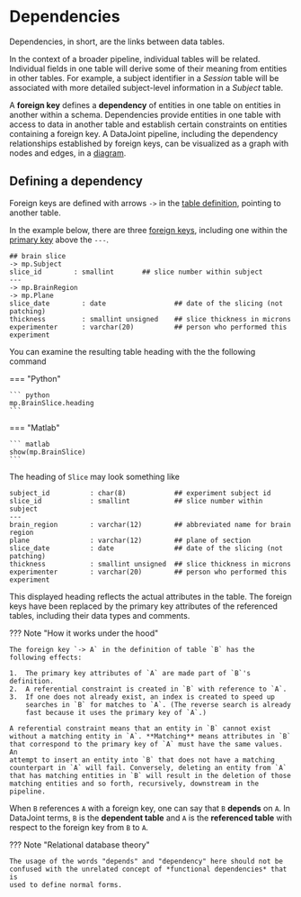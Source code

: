# Dependencies

Dependencies, in short, are the links between data tables.

In the context of a broader pipeline, individual tables will be related. Individual
fields in one table will derive some of their meaning from entities in other tables.
For example, a subject identifier in a *Session* table will be associated with more
detailed subject-level information in a *Subject* table.

A **foreign key** defines a **dependency** of entities in one table on entities in
another within a schema. Dependencies provide entities in one table with access to data
in another table and establish certain constraints on entities containing a foreign
key. A DataJoint pipeline, including the dependency relationships established by foreign
keys, can be visualized as a graph with nodes and edges, in a [diagram](./diagrams). 

## Defining a dependency

Foreign keys are defined with arrows `->` in the
[table definition](./table-definitions), pointing to another table.

In the example below, there are three [foreign keys](../../../glossary#foreign-key), including one within the [primary key](../../../glossary#primary-key) above the `---`.

``` text
## brain slice
-> mp.Subject
slice_id        : smallint       ## slice number within subject
---
-> mp.BrainRegion
-> mp.Plane
slice_date        : date                 ## date of the slicing (not patching)
thickness         : smallint unsigned    ## slice thickness in microns
experimenter      : varchar(20)          ## person who performed this experiment
```

You can examine the resulting table heading with the the following command

=== "Python"

    ``` python
    mp.BrainSlice.heading
    ```

=== "Matlab"

    ``` matlab
    show(mp.BrainSlice)
    ```

The heading of `Slice` may look something like

``` text
subject_id          : char(8)            ## experiment subject id
slice_id            : smallint           ## slice number within subject
---
brain_region        : varchar(12)        ## abbreviated name for brain region
plane               : varchar(12)        ## plane of section
slice_date          : date               ## date of the slicing (not patching)
thickness           : smallint unsigned  ## slice thickness in microns
experimenter        : varchar(20)        ## person who performed this experiment
```

This displayed heading reflects the actual attributes in the table. The foreign keys
have been replaced by the primary key attributes of the referenced tables, including
their data types and comments.

??? Note "How it works under the hood"

    The foreign key `-> A` in the definition of table `B` has the following effects:

    1.  The primary key attributes of `A` are made part of `B`'s definition.
    2.  A referential constraint is created in `B` with reference to `A`.
    3.  If one does not already exist, an index is created to speed up
        searches in `B` for matches to `A`. (The reverse search is already
        fast because it uses the primary key of `A`.)

    A referential constraint means that an entity in `B` cannot exist
    without a matching entity in `A`. **Matching** means attributes in `B`
    that correspond to the primary key of `A` must have the same values. An
    attempt to insert an entity into `B` that does not have a matching
    counterpart in `A` will fail. Conversely, deleting an entity from `A`
    that has matching entities in `B` will result in the deletion of those
    matching entities and so forth, recursively, downstream in the pipeline.

When `B` references `A` with a foreign key, one can say that `B`
**depends** on `A`. In DataJoint terms, `B` is the **dependent table**
and `A` is the **referenced table** with respect to the foreign key from
`B` to `A`.

??? Note "Relational database theory"
    
    The usage of the words "depends" and "dependency" here should not be
    confused with the unrelated concept of *functional dependencies* that is
    used to define normal forms.

